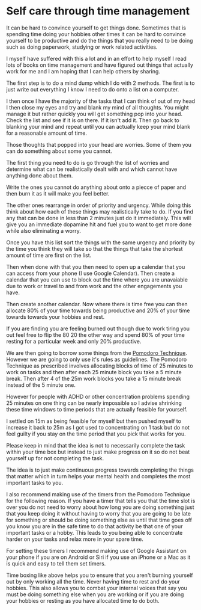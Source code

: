 # Self care through time management

It can be hard to convince yourself to get things done. Sometimes that is spending time doing your hobbies other times it can be hard to convince yourself to be productive and do the things that you really need to be doing such as doing paperwork, studying or work related activities.

I myself have suffered with this a lot and in an effort to help myself I read lots of books on time management and have figured out things that actually work for me and I am hoping that I can help others by sharing.

The first step is to do a mind dump which I do with 2 methods. The first is to just write out everything I know I need to do onto a list on a computer.

I then once I have the majority of the tasks that I can think of out of my head I then close my eyes and try and blank my mind of all thoughts. You might manage it but rather quickly you will get something pop into your head. Check the list and see if it is on there. If it isn't add it. Then go back to blanking your mind and repeat until you can actually keep your mind blank for a reasonable amount of time.

Those thoughts that popped into your head are worries. Some of them you can do something about some you cannot.

The first thing you need to do is go through the list of worries and determine what can be realistically dealt with and which cannot have anything done about them.

Write the ones you cannot do anything about onto a piecce of paper and then burn it as it will make you feel better.

The other ones rearrange in order of priority and urgency. While doing this think about how each of these things may realistically take to do. If you find any that can be done in less than 2 minutes just do it immediately. This will give you an immediate dopamine hit and fuel you to want to get more done while also eliminating a worry.

Once you have this list sort the things with the same urgency and priority by the time you think they will take so that the things that take the shortest amount of time are first on the list.

Then when done with that you then need to open up a calendar that you can access from your phone (I use Google Calendar). Then create a calendar that you can use to block out the time where you are unavaiable due to work or travel to and from work and the other engagements you have.

Then create another calendar. Now where there is time free you can then allocate 80% of your time towards being productive and 20% of your time towards towards your hobbies and rest.

If you are finding you are feeling burned out though due to work tiring you out feel free to flip the 80 20 the other way and spend 80% of your time resting for a particular week and only 20% productive.

We are then going to borrow some things from the [Pomodoro Technique](https://en.wikipedia.org/wiki/Pomodoro_Technique). However we are going to only use it's rules as guidelines. The Pomodoro Technique as prescribed involves allocating blocks of time of 25 minutes to work on tasks and then after each 25 minute block you take a 5 minute break. Then after 4 of the 25m work blocks you take a 15 minute break instead of the 5 minute one.

However for people with ADHD or other concentration problems spending 25 minutes on one thing can be nearly impossible so I advise shrinking these time windows to time periods that are actually feasible for yourself.

I settled on 15m as being feasible for myself but then pushed myself to increase it back to 25m as I got used to concentrating on 1 task but do not feel guilty if you stay on the time period that you pick that works for you.

Please keep in mind that the idea is not to necessarily complete the task within your time box but instead to just make progress on it so do not beat yourself up for not completing the task.

The idea is to just make continuous progress towards completing the things that matter which in turn helps your mental health and completes the most important tasks to you.

I also recommend making use of the timers from the Pomodoro Technique for the following reason. If you have a timer that tells you that the time slot is over you do not need to worry about how long you are doing something just that you keep doing it without having
to worry that you are going to be late for something or should be doing something else as until that time goes off you know you are in the safe time to do that activity be that one of your important tasks or a hobby. This leads to you being able to concentrate harder on your tasks and relax more in your spare time.

For setting these timers I recommend making use of Google Assistant on your phone if you are on Android or Siri if you use an iPhone or a Mac as it is quick and easy to tell them set timers.

Time boxing like above helps you to ensure that you aren't burning yourself out by only working all the time. Never having time to rest and do your hobbies. This also allows you to combat your internal voices that say you must be doing something else when you are working or if you are doing your hobbies or resting as you have allocated time to do both.
